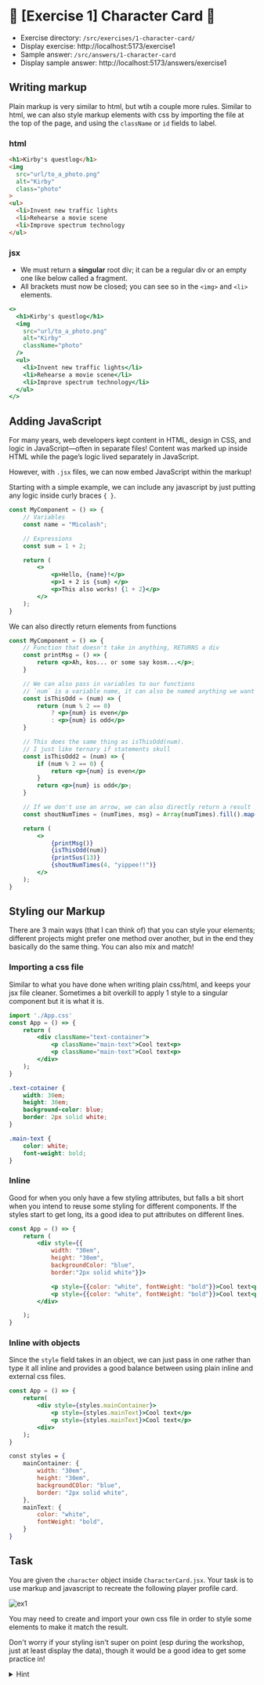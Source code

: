 # 🌟 [Exercise 1] Character Card 💙
- Exercise directory: `/src/exercises/1-character-card/`
- Display exercise: http://localhost:5173/exercise1
- Sample answer: `/src/answers/1-character-card`
- Display sample answer: http://localhost:5173/answers/exercise1

## Writing markup
Plain markup is very similar to html, but wtih a couple more rules.
Similar to html, we can also style markup elements with css by importing the file at the top of the page, and using the `className` or `id` fields to label.

### html
```html
<h1>Kirby's questlog</h1>
<img
  src="url/to_a_photo.png"
  alt="Kirby"
  class="photo"
>
<ul>
  <li>Invent new traffic lights
  <li>Rehearse a movie scene
  <li>Improve spectrum technology
</ul>
```
### jsx
- We must return a **singular** root div; it can be a regular div or an empty one like below called a fragment.
- All brackets must now be closed; you can see so in the `<img>` and `<li>` elements.
```jsx
<>
  <h1>Kirby's questlog</h1>
  <img
    src="url/to_a_photo.png"
    alt="Kirby"
    className="photo"
  />
  <ul>
    <li>Invent new traffic lights</li>
    <li>Rehearse a movie scene</li>
    <li>Improve spectrum technology</li>
  </ul>
</>
```
## Adding JavaScript
For many years, web developers kept content in HTML, design in CSS, and logic in JavaScript—often in separate files! Content was marked up inside HTML while the page’s logic lived separately in JavaScript.

However, with `.jsx` files, we can now embed JavaScript within the markup!

Starting with a simple example, we can include any javascript by just putting any logic inside curly braces `{ }`.

```jsx
const MyComponent = () => {
	// Variables
	const name = "Micolash";

	// Expressions
	const sum = 1 + 2;

	return (
		<>
			<p>Hello, {name}!</p>
			<p>1 + 2 is {sum} </p>
			<p>This also works! {1 + 2}</p>
		</>
	);
}

```

We can also directly return elements from functions

```jsx
const MyComponent = () => {
	// Function that doesn't take in anything, RETURNS a div
	const printMsg = () => {
		return <p>Ah, kos... or some say kosm...</p>;
	}

	// We can also pass in variables to our functions
	// `num` is a variable name, it can also be named anything we want
	const isThisOdd = (num) => {
		return (num % 2 == 0)
			? <p>{num} is even</p>
			: <p>{num} is odd</p>
	}

	// This does the same thing as isThisOdd(num). 
	// I just like ternary if statements skull
	const isThisOdd2 = (num) => {
		if (num % 2 == 0) {
			return <p>{num} is even</p>
		}
		return <p>{num} is odd</p>;
	}

	// If we don't use an arrow, we can also directly return a result
	const shoutNumTimes = (numTimes, msg) = Array(numTimes).fill().map((_, i) => <p key={i}>{msg}</p>)

	return (
		<>
			{printMsg()}
			{isThisOdd(num)}
			{printSus(13)}
			{shoutNumTimes(4, "yippee!!")}
		</>
	);
}
```

## Styling our Markup
There are 3 main ways (that I can think of) that you can style your elements; different projects might prefer one method over another, but in the end they basically do the same thing. You can also mix and match!

### Importing a css file
Similar to what you have done when writing plain css/html, and keeps your jsx file cleaner. Sometimes a bit overkill to apply 1 style to a singular component but it is what it is.

```jsx
import './App.css'
const App = () => {
	return (
		<div className="text-container">
			<p className="main-text">Cool text<p>
			<p className="main-text">Cool text<p>
		</div>
	);
}
```

```css
.text-cotainer {
	width: 30em;
	height: 30em;
	background-color: blue;
	border: 2px solid white;
}

.main-text {
	color: white;
	font-weight: bold;
}
```
### Inline
Good for when you only have a few styling attributes, but falls a bit short when you intend to reuse some styling for different components. If the styles start to get long, its a good idea to put attributes on different lines.

```jsx
const App = () => {
	return (
		<div style={{
			width: "30em", 
			height: "30em", 
			backgroundColor: "blue", 
			border:"2px solid white"}}>

			<p style={{color: "white", fontWeight: "bold"}}>Cool text<p>
			<p style={{color: "white", fontWeight: "bold"}}>Cool text<p>
		</div>

	);
}	
```
### Inline with objects
Since the `style` field takes in an object, we can just pass in one rather than type it all inline and provides a good balance between using plain inline and external css files.

```jsx
const App = () => {
	return(
		<div style={styles.mainContainer}>
			<p style={styles.mainText}>Cool text</p>
			<p style={styles.mainText}>Cool text</p>
		<div>
	);
}

const styles = {
	mainContainer: {
		width: "30em",
		height: "30em",
		backgroundCOlor: "blue",
		border: "2px solid white",
	},
	mainText: {
		color: "white",
		fontWeight: "bold",
	}
}
```

## Task
You are given the `character` object inside `CharacterCard.jsx`. Your task is to use markup and javascript to recreate the following player profile card. 

![ex1](./images/ex1.png)

You may need to create and import your own css file in order to style some elements to make it match the result.

Don't worry if your styling isn't super on point (esp during the workshop, just at least display the data), though it would be a good idea to get some practice in!

<details>
    <summary>Hint</summary>
    Whenever we want to group some divs/elements together, we can wrap them with a parent div! For example:
    
    <div>
        <p>Wow I am a child!</p>
        <p>Wow I am a child!</p>
        <p>Wow I am a child!</p>
        <p>Wow I am a child!</p>
    </div>

</details>